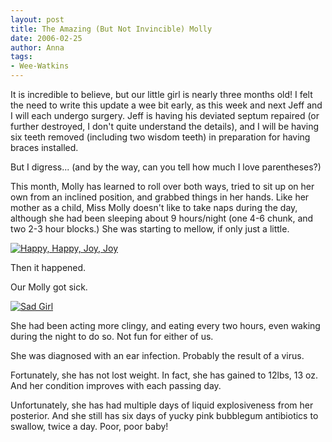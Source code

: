 ```yaml
---
layout: post
title: The Amazing (But Not Invincible) Molly
date: 2006-02-25
author: Anna
tags:
- Wee-Watkins
---
```


It is incredible to believe, but our little girl is nearly three months old! I felt the need to write this update a wee bit early, as this week and next Jeff and I will each undergo surgery. Jeff is having his deviated septum repaired (or further destroyed, I don't quite understand the details), and I will be having six teeth removed (including two wisdom teeth) in preparation for having braces installed.

But I digress... (and by the way, can you tell how much I love parentheses?)

This month, Molly has learned to roll over both ways, tried to sit up on her own from an inclined position, and grabbed things in her hands. Like her mother as a child, Miss Molly doesn't like to take naps during the day, although she had been sleeping about 9 hours/night (one 4-6 chunk, and two 2-3 hour blocks.) She was starting to mellow, if only just a little.

<div class="figure"><a href="http://www.flickr.com/photo.gne?id=104450718"><img class="photo" src="http://static.flickr.com/41/104450718_9f297a98ff.jpg" alt="Happy, Happy, Joy, Joy" border="0"></a> </div>

Then it happened.

Our Molly got sick.

<div class="figure"><a href="http://www.flickr.com/photo.gne?id=104451363"><img class="photo" src="http://static.flickr.com/43/104451363_4f64da03b9.jpg" alt="Sad Girl" border="0"></a> </div>

She had been acting more clingy, and eating every two hours, even waking during the night to do so. Not fun for either of us. 

She was diagnosed with an ear infection. Probably the result of a virus.

Fortunately, she has not lost weight. In fact, she has gained to 12lbs, 13 oz. And her condition improves with each passing day.

Unfortunately, she has had multiple days of liquid explosiveness from her posterior. And she still has six days of yucky pink bubblegum antibiotics to swallow, twice a day. Poor, poor baby!

